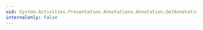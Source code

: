 ```yaml
---
uid: System.Activities.Presentation.Annotations.Annotation.GetAnnotationText(System.Object)
internalonly: False
---
```

